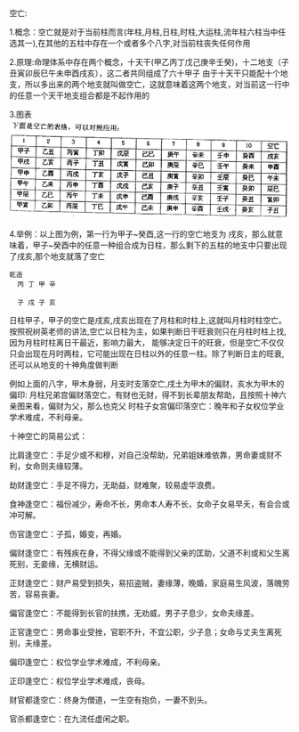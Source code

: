 空亡:

1.概念：空亡就是对于当前柱而言(年柱,月柱,日柱,时柱,大运柱,流年柱六柱当中任选其一),在其他的五柱中存在一个或者多个八字,对当前柱丧失任何作用
    
2.原理:命理体系中存在两个概念，十天干(甲乙丙丁戊己庚辛壬癸)，十二地支（子丑寅卯辰巳午未申酉戌亥），这二者共同组成了六十甲子
      由于十天干只能配十个地支，所以多出来的两个地支就叫做空亡，这就意味着这两个地支，对当前这一行中的任意一个天干地支组合都是不起作用的

3.图表
![img.png](image/img.png)

4.举例：以上图为例，第一行为甲子~癸酉,这一行的空亡地支为 戌亥，那么就意味着，甲子~癸酉中的任意一种组合成为日柱，那么剩下的五柱的地支中只要出现了戌亥,那个地支就落了空亡
  
    乾造
      丙 丁 甲 辛
      
      子 戌 子 亥 
       
日柱甲子，甲子的空亡是戌亥,戌亥出现在了月柱和时柱上,这就叫月柱时柱空亡。
按照祝树英老师的讲法,空亡以日柱为主，如果判断日干旺衰则只在月柱时柱上找,因为月柱时柱离日干最近，影响力最大，
能够决定日干的旺衰，但是空亡不仅仅只会出现在月时两柱，它可能出现在日柱以外的任意一柱。除了判断日主的旺衰,还可以从地支的十神角度做判断

例如上面的八字，甲木身弱，月支时支落空亡,戌土为甲木的偏财，亥水为甲木的偏印:
月柱兄弟宫偏财落空亡，有财也无财，得不到长辈朋友帮助，且按照十神六亲图来看，偏财为父，那么也克父
时柱子女宫偏印落空亡：晚年和子女权位学业学术难成，不利母亲。

十神空亡的简易公式：

比肩逢空亡：手足少或不和穆，对自己没帮助，兄弟姐妹难依靠，男命妻或财不利，女命则夫缘较薄。

劫财逢空亡：手足不得力，无助益，财难聚，较易虚华浪费。

食神逢空亡：福份减少，寿命不长，男命本人寿不长，女命子女易早夭，有会合或冲可解。

伤官逢空亡：子孤，婚变，再婚。

偏财逢空亡：有残疾在身，不得父缘或不能得到父亲的匡助，父道不利或和父生离死别，无妾缘，无横财运。

正财逢空亡：财产易受到损失，易招盗贼，妻缘薄，晚婚，家庭易生风波，落魄劳苦，容易丧妻。

偏官逢空亡：不能得到长官的扶携，无劝威，男子子息少，女命夫缘差。

正官逢空亡：男命事业受挫，官职不升，不宜公职，少子息；女命与丈夫生离死别，夫缘差。

偏印逢空亡：权位学业学术难成，不利母亲。

正印逢空亡：权位学业学术难成，丧母。

财官都逢空亡：终身为僧道，一生空有抱负，一妻不到头。

官杀都逢空亡：在九流任虚闲之职。